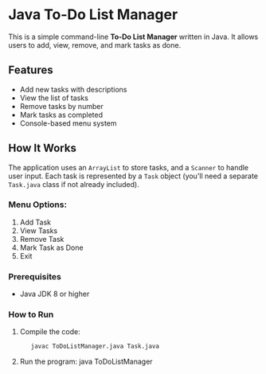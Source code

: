 #  Java To-Do List Manager

This is a simple command-line **To-Do List Manager** written in Java. It allows users to add, view, remove, and mark tasks as done.

##  Features

- Add new tasks with descriptions
- View the list of tasks
- Remove tasks by number
- Mark tasks as completed
- Console-based menu system

##  How It Works

The application uses an `ArrayList` to store tasks, and a `Scanner` to handle user input. Each task is represented by a `Task` object (you'll need a separate `Task.java` class if not already included).

### Menu Options:
1. Add Task  
2. View Tasks  
3. Remove Task  
4. Mark Task as Done  
5. Exit

### Prerequisites
- Java JDK 8 or higher

### How to Run
1. Compile the code:
   ```bash
      javac ToDoListManager.java Task.java
2.  Run the program:
        java ToDoListManager
